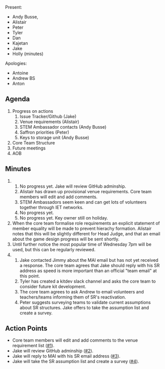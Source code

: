 Present:
- Andy Busse,
- Alistair
- Peter
- Tyler
- Dan
- Kajetan
- Jake
- Holly (minutes)

Apologies:
- Antoine
- Andrew BS
- Anton

## Agenda
1. Progress on actions
    1. Issue Tracker/Github (Jake)
    2. Venue requirements (Alistair)
    3. STEM Ambassador contacts (Andy Busse)
    4. Saffron priorities (Peter)
    5. Keys to storage unit (Andy Busse)
2. Core Team Structure
3. Future meetings
4. AOB

## Minutes
1.
    1. No progress yet. Jake will review GitHub adminship.
    2. Alistair has drawn up provisional venue requirements. Core team members will edit and add comments.
    3. STEM Ambassadors seem keen and can get lots of volunteers together through IET networks.
    4. No progress yet.
    5. No progress yet. Key owner still on holiday.
2. When the core team formalise role requirements an explicit statement of member equality will be made to prevent hierachy formation. Alistair notes that this will be slightly different for Head Judge, and that an email about the game design progress will be sent shortly.
3. Until further notice the most popular time of Wednesday 7pm will be used, but this can be regularly reviewed.
4.
    1. Jake contacted Jimmy about the MAI email but has not yet received a response. The core team agrees that Jake should reply with his SR address as speed is more important than an official "team email" at this point.
    2. Tyler has created a kitdev slack channel and asks the core team to consider future kit development.
    3. The core team agrees to ask Andrew to email volunteers and teachers/teams informing them of SR's reactivation.
    4. Peter suggests surveying teams to validate current assumptions about SR structures. Jake offers to take the assumption list and create a survey.

## Action Points
- Core team members will edit and add comments to the venue requirement list ([#1](https://github.com/srobo/core-team-minutes/issues/1)).
- Jake will review GitHub adminship ([#2](https://github.com/srobo/core-team-minutes/issues/2)).
- Jake will reply to MAI with his SR email address ([#3](https://github.com/srobo/core-team-minutes/issues/3)).
- Jake will take the SR assumption list and create a survey ([#4](https://github.com/srobo/core-team-minutes/issues/4)).
